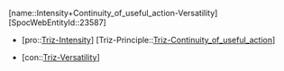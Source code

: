 ﻿---
type: TrizContradiction
aliases:
- Intensity+Continuity_of_useful_action-Versatility
license: CC BY-SA 4.0
copyright: https://github.com/SpocWeb
IsDeleted: false
IsReadOnly: false
Confidential: public
tags: 
- Triz/Contradiction
---
[name::Intensity+Continuity_of_useful_action-Versatility]
[SpocWebEntityId::23587]
+ [pro::[Triz-Intensity](tech/Triz/Parameter/Triz-Intensity.md)]
[Triz-Principle::[Triz-Continuity_of_useful_action](tech/Triz/Principle/Triz-Continuity_of_useful_action.md)]
- [con::[Triz-Versatility](tech/Triz/Parameter/Triz-Versatility.md)]

